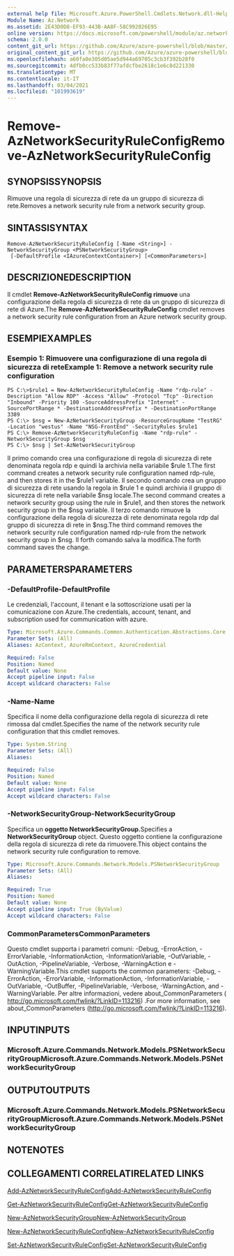 ```yaml
---
external help file: Microsoft.Azure.PowerShell.Cmdlets.Network.dll-Help.xml
Module Name: Az.Network
ms.assetid: 2E43D0D8-EF93-443B-AA8F-58C992026E95
online version: https://docs.microsoft.com/powershell/module/az.network/remove-aznetworksecurityruleconfig
schema: 2.0.0
content_git_url: https://github.com/Azure/azure-powershell/blob/master/src/Network/Network/help/Remove-AzNetworkSecurityRuleConfig.md
original_content_git_url: https://github.com/Azure/azure-powershell/blob/master/src/Network/Network/help/Remove-AzNetworkSecurityRuleConfig.md
ms.openlocfilehash: a60fa0e305d05ae5d944a69705c3cb3f392b28f0
ms.sourcegitcommit: 4dfb0cc533b83f77afdcfbe2618c1e6c8d221330
ms.translationtype: MT
ms.contentlocale: it-IT
ms.lasthandoff: 03/04/2021
ms.locfileid: "101993619"
---
```

# <span data-ttu-id="d1982-101">Remove-AzNetworkSecurityRuleConfig</span><span class="sxs-lookup"><span data-stu-id="d1982-101">Remove-AzNetworkSecurityRuleConfig</span></span>

## <span data-ttu-id="d1982-102">SYNOPSIS</span><span class="sxs-lookup"><span data-stu-id="d1982-102">SYNOPSIS</span></span>
<span data-ttu-id="d1982-103">Rimuove una regola di sicurezza di rete da un gruppo di sicurezza di rete.</span><span class="sxs-lookup"><span data-stu-id="d1982-103">Removes a network security rule from a network security group.</span></span>

## <span data-ttu-id="d1982-104">SINTASSI</span><span class="sxs-lookup"><span data-stu-id="d1982-104">SYNTAX</span></span>

```
Remove-AzNetworkSecurityRuleConfig [-Name <String>] -NetworkSecurityGroup <PSNetworkSecurityGroup>
 [-DefaultProfile <IAzureContextContainer>] [<CommonParameters>]
```

## <span data-ttu-id="d1982-105">DESCRIZIONE</span><span class="sxs-lookup"><span data-stu-id="d1982-105">DESCRIPTION</span></span>
<span data-ttu-id="d1982-106">Il cmdlet **Remove-AzNetworkSecurityRuleConfig rimuove** una configurazione della regola di sicurezza di rete da un gruppo di sicurezza di rete di Azure.</span><span class="sxs-lookup"><span data-stu-id="d1982-106">The **Remove-AzNetworkSecurityRuleConfig** cmdlet removes a network security rule configuration from an Azure network security group.</span></span>

## <span data-ttu-id="d1982-107">ESEMPI</span><span class="sxs-lookup"><span data-stu-id="d1982-107">EXAMPLES</span></span>

### <span data-ttu-id="d1982-108">Esempio 1: Rimuovere una configurazione di una regola di sicurezza di rete</span><span class="sxs-lookup"><span data-stu-id="d1982-108">Example 1: Remove a network security rule configuration</span></span>
```
PS C:\>$rule1 = New-AzNetworkSecurityRuleConfig -Name "rdp-rule" -Description "Allow RDP" -Access "Allow" -Protocol "Tcp" -Direction "Inbound" -Priority 100 -SourceAddressPrefix "Internet" -SourcePortRange * -DestinationAddressPrefix * -DestinationPortRange 3389
PS C:\> $nsg = New-AzNetworkSecurityGroup -ResourceGroupName "TestRG" -Location "westus" -Name "NSG-FrontEnd" -SecurityRules $rule1
PS C:\> Remove-AzNetworkSecurityRuleConfig -Name "rdp-rule" -NetworkSecurityGroup $nsg
PS C:\> $nsg | Set-AzNetworkSecurityGroup
```

<span data-ttu-id="d1982-109">Il primo comando crea una configurazione di regola di sicurezza di rete denominata regola rdp e quindi la archivia nella variabile $rule 1.</span><span class="sxs-lookup"><span data-stu-id="d1982-109">The first command creates a network security rule configuration named rdp-rule, and then stores it in the $rule1 variable.</span></span>
<span data-ttu-id="d1982-110">Il secondo comando crea un gruppo di sicurezza di rete usando la regola in $rule 1 e quindi archivia il gruppo di sicurezza di rete nella variabile $nsg locale.</span><span class="sxs-lookup"><span data-stu-id="d1982-110">The second command creates a network security group using the rule in $rule1, and then stores the network security group in the $nsg variable.</span></span>
<span data-ttu-id="d1982-111">Il terzo comando rimuove la configurazione della regola di sicurezza di rete denominata regola rdp dal gruppo di sicurezza di rete in $nsg.</span><span class="sxs-lookup"><span data-stu-id="d1982-111">The third command removes the network security rule configuration named rdp-rule from the network security group in $nsg.</span></span>
<span data-ttu-id="d1982-112">Il forth comando salva la modifica.</span><span class="sxs-lookup"><span data-stu-id="d1982-112">The forth command saves the change.</span></span>

## <span data-ttu-id="d1982-113">PARAMETERS</span><span class="sxs-lookup"><span data-stu-id="d1982-113">PARAMETERS</span></span>

### <span data-ttu-id="d1982-114">-DefaultProfile</span><span class="sxs-lookup"><span data-stu-id="d1982-114">-DefaultProfile</span></span>
<span data-ttu-id="d1982-115">Le credenziali, l'account, il tenant e la sottoscrizione usati per la comunicazione con Azure.</span><span class="sxs-lookup"><span data-stu-id="d1982-115">The credentials, account, tenant, and subscription used for communication with azure.</span></span>

```yaml
Type: Microsoft.Azure.Commands.Common.Authentication.Abstractions.Core.IAzureContextContainer
Parameter Sets: (All)
Aliases: AzContext, AzureRmContext, AzureCredential

Required: False
Position: Named
Default value: None
Accept pipeline input: False
Accept wildcard characters: False
```

### <span data-ttu-id="d1982-116">-Name</span><span class="sxs-lookup"><span data-stu-id="d1982-116">-Name</span></span>
<span data-ttu-id="d1982-117">Specifica il nome della configurazione della regola di sicurezza di rete rimossa dal cmdlet.</span><span class="sxs-lookup"><span data-stu-id="d1982-117">Specifies the name of the network security rule configuration that this cmdlet removes.</span></span>

```yaml
Type: System.String
Parameter Sets: (All)
Aliases:

Required: False
Position: Named
Default value: None
Accept pipeline input: False
Accept wildcard characters: False
```

### <span data-ttu-id="d1982-118">-NetworkSecurityGroup</span><span class="sxs-lookup"><span data-stu-id="d1982-118">-NetworkSecurityGroup</span></span>
<span data-ttu-id="d1982-119">Specifica un **oggetto NetworkSecurityGroup.**</span><span class="sxs-lookup"><span data-stu-id="d1982-119">Specifies a **NetworkSecurityGroup** object.</span></span>
<span data-ttu-id="d1982-120">Questo oggetto contiene la configurazione della regola di sicurezza di rete da rimuovere.</span><span class="sxs-lookup"><span data-stu-id="d1982-120">This object contains the network security rule configuration to remove.</span></span>

```yaml
Type: Microsoft.Azure.Commands.Network.Models.PSNetworkSecurityGroup
Parameter Sets: (All)
Aliases:

Required: True
Position: Named
Default value: None
Accept pipeline input: True (ByValue)
Accept wildcard characters: False
```

### <span data-ttu-id="d1982-121">CommonParameters</span><span class="sxs-lookup"><span data-stu-id="d1982-121">CommonParameters</span></span>
<span data-ttu-id="d1982-122">Questo cmdlet supporta i parametri comuni: -Debug, -ErrorAction, -ErrorVariable, -InformationAction, -InformationVariable, -OutVariable, -OutAction, -PipelineVariable, -Verbose, -WarningAction e -WarningVariable.</span><span class="sxs-lookup"><span data-stu-id="d1982-122">This cmdlet supports the common parameters: -Debug, -ErrorAction, -ErrorVariable, -InformationAction, -InformationVariable, -OutVariable, -OutBuffer, -PipelineVariable, -Verbose, -WarningAction, and -WarningVariable.</span></span> <span data-ttu-id="d1982-123">Per altre informazioni, vedere about_CommonParameters ( http://go.microsoft.com/fwlink/?LinkID=113216) .</span><span class="sxs-lookup"><span data-stu-id="d1982-123">For more information, see about_CommonParameters (http://go.microsoft.com/fwlink/?LinkID=113216).</span></span>

## <span data-ttu-id="d1982-124">INPUT</span><span class="sxs-lookup"><span data-stu-id="d1982-124">INPUTS</span></span>

### <span data-ttu-id="d1982-125">Microsoft.Azure.Commands.Network.Models.PSNetworkSecurityGroup</span><span class="sxs-lookup"><span data-stu-id="d1982-125">Microsoft.Azure.Commands.Network.Models.PSNetworkSecurityGroup</span></span>

## <span data-ttu-id="d1982-126">OUTPUT</span><span class="sxs-lookup"><span data-stu-id="d1982-126">OUTPUTS</span></span>

### <span data-ttu-id="d1982-127">Microsoft.Azure.Commands.Network.Models.PSNetworkSecurityGroup</span><span class="sxs-lookup"><span data-stu-id="d1982-127">Microsoft.Azure.Commands.Network.Models.PSNetworkSecurityGroup</span></span>

## <span data-ttu-id="d1982-128">NOTE</span><span class="sxs-lookup"><span data-stu-id="d1982-128">NOTES</span></span>

## <span data-ttu-id="d1982-129">COLLEGAMENTI CORRELATI</span><span class="sxs-lookup"><span data-stu-id="d1982-129">RELATED LINKS</span></span>

[<span data-ttu-id="d1982-130">Add-AzNetworkSecurityRuleConfig</span><span class="sxs-lookup"><span data-stu-id="d1982-130">Add-AzNetworkSecurityRuleConfig</span></span>](./Add-AzNetworkSecurityRuleConfig.md)

[<span data-ttu-id="d1982-131">Get-AzNetworkSecurityRuleConfig</span><span class="sxs-lookup"><span data-stu-id="d1982-131">Get-AzNetworkSecurityRuleConfig</span></span>](./Get-AzNetworkSecurityRuleConfig.md)

[<span data-ttu-id="d1982-132">New-AzNetworkSecurityGroup</span><span class="sxs-lookup"><span data-stu-id="d1982-132">New-AzNetworkSecurityGroup</span></span>](./New-AzNetworkSecurityGroup.md)

[<span data-ttu-id="d1982-133">New-AzNetworkSecurityRuleConfig</span><span class="sxs-lookup"><span data-stu-id="d1982-133">New-AzNetworkSecurityRuleConfig</span></span>](./New-AzNetworkSecurityRuleConfig.md)

[<span data-ttu-id="d1982-134">Set-AzNetworkSecurityRuleConfig</span><span class="sxs-lookup"><span data-stu-id="d1982-134">Set-AzNetworkSecurityRuleConfig</span></span>](./Set-AzNetworkSecurityRuleConfig.md)


